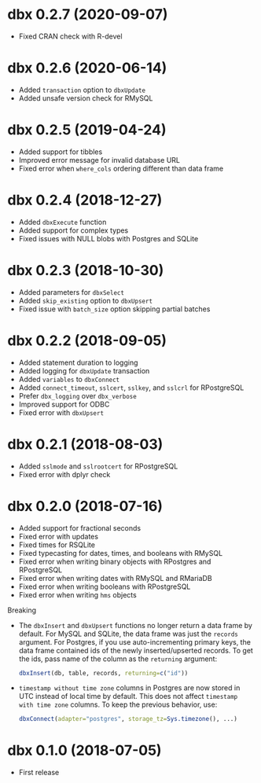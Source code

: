 # dbx 0.2.7 (2020-09-07)

- Fixed CRAN check with R-devel

# dbx 0.2.6 (2020-06-14)

- Added `transaction` option to `dbxUpdate`
- Added unsafe version check for RMySQL

# dbx 0.2.5 (2019-04-24)

- Added support for tibbles
- Improved error message for invalid database URL
- Fixed error when `where_cols` ordering different than data frame

# dbx 0.2.4 (2018-12-27)

- Added `dbxExecute` function
- Added support for complex types
- Fixed issues with NULL blobs with Postgres and SQLite

# dbx 0.2.3 (2018-10-30)

- Added parameters for `dbxSelect`
- Added `skip_existing` option to `dbxUpsert`
- Fixed issue with `batch_size` option skipping partial batches

# dbx 0.2.2 (2018-09-05)

- Added statement duration to logging
- Added logging for `dbxUpdate` transaction
- Added `variables` to `dbxConnect`
- Added `connect_timeout`, `sslcert`, `sslkey`, and `sslcrl` for RPostgreSQL
- Prefer `dbx_logging` over `dbx_verbose`
- Improved support for ODBC
- Fixed error with `dbxUpsert`

# dbx 0.2.1 (2018-08-03)

- Added `sslmode` and `sslrootcert` for RPostgreSQL
- Fixed error with dplyr check

# dbx 0.2.0 (2018-07-16)

- Added support for fractional seconds
- Fixed error with updates
- Fixed times for RSQLite
- Fixed typecasting for dates, times, and booleans with RMySQL
- Fixed error when writing binary objects with RPostgres and RPostgreSQL
- Fixed error when writing dates with RMySQL and RMariaDB
- Fixed error when writing booleans with RPostgreSQL
- Fixed error when writing `hms` objects

Breaking

- The `dbxInsert` and `dbxUpsert` functions no longer return a data frame by default. For MySQL and SQLite, the data frame was just the `records` argument. For Postgres, if you use auto-incrementing primary keys, the data frame contained ids of the newly inserted/upserted records. To get the ids, pass name of the column as the `returning` argument:

  ```r
  dbxInsert(db, table, records, returning=c("id"))
  ```

- `timestamp without time zone` columns in Postgres are now stored in UTC instead of local time by default. This does not affect `timestamp with time zone` columns. To keep the previous behavior, use:

  ```r
  dbxConnect(adapter="postgres", storage_tz=Sys.timezone(), ...)
  ```

# dbx 0.1.0 (2018-07-05)

- First release
